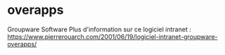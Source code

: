 # overapps
Groupware Software
Plus d'information sur ce logiciel intranet : https://www.pierrerouarch.com/2001/06/19/logiciel-intranet-groupware-overapps/

